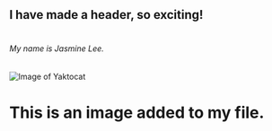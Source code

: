 # <h2> I have made a header, so exciting!
# <h6> My name is Jasmine Lee.
![Image of Yaktocat](https://octodex.github.com/images/yaktocat.png)
# This is an image added to my file.
